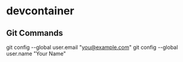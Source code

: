 # devcontainer

Git Commands
------------
git config --global user.email "you@example.com"
git config --global user.name "Your Name"

